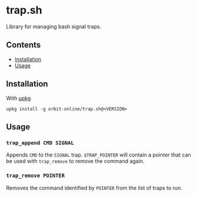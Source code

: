 # trap.sh

Library for managing bash signal traps.

## Contents

- [Installation](#installation)
- [Usage](#usage)

## Installation

With [μpkg](https://github.com/orbit-online/upkg)

```
upkg install -g orbit-online/trap.sh@<VERSION>
```

## Usage

### `trap_append CMD SIGNAL`

Appends `CMD` to the `SIGNAL` trap. `$TRAP_POINTER` will contain a pointer
that can be used with `trap_remove` to remove the command again.

### `trap_remove POINTER`

Removes the command identified by `POINTER` from the list of traps to run.
